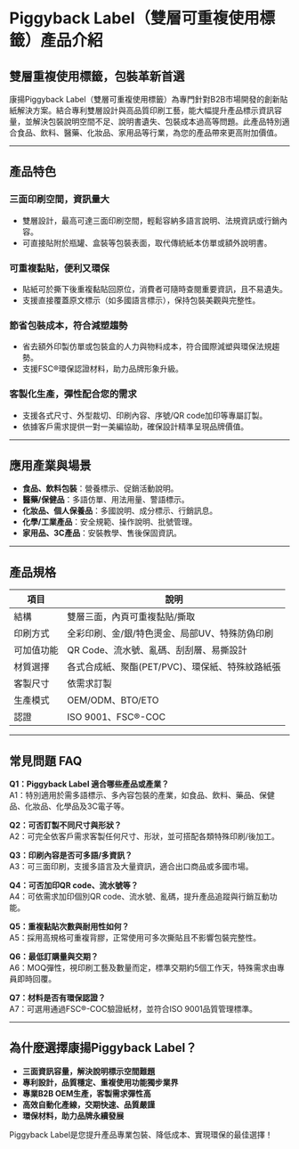# Piggyback Label（雙層可重複使用標籤）產品介紹

## 雙層重複使用標籤，包裝革新首選

康揚Piggyback Label（雙層可重複使用標籤）為專門針對B2B市場開發的創新貼紙解決方案。結合專利雙層設計與高品質印刷工藝，能大幅提升產品標示資訊容量，並解決包裝說明空間不足、說明書遺失、包裝成本過高等問題。此產品特別適合食品、飲料、醫藥、化妝品、家用品等行業，為您的產品帶來更高附加價值。

---

## 產品特色

### 三面印刷空間，資訊量大

- 雙層設計，最高可達三面印刷空間，輕鬆容納多語言說明、法規資訊或行銷內容。
- 可直接貼附於瓶罐、盒裝等包裝表面，取代傳統紙本仿單或額外說明書。

### 可重複黏貼，便利又環保

- 貼紙可於撕下後重複黏貼回原位，消費者可隨時查閱重要資訊，且不易遺失。
- 支援直接覆蓋原文標示（如多國語言標示），保持包裝美觀與完整性。

### 節省包裝成本，符合減塑趨勢

- 省去額外印製仿單或包裝盒的人力與物料成本，符合國際減塑與環保法規趨勢。
- 支援FSC®環保認證材料，助力品牌形象升級。

### 客製化生產，彈性配合您的需求

- 支援各式尺寸、外型裁切、印刷內容、序號/QR code加印等專屬訂製。
- 依據客戶需求提供一對一美編協助，確保設計精準呈現品牌價值。

---

## 應用產業與場景

- **食品、飲料包裝**：營養標示、促銷活動說明。
- **醫藥/保健品**：多語仿單、用法用量、警語標示。
- **化妝品、個人保養品**：多國說明、成分標示、行銷訊息。
- **化學/工業產品**：安全規範、操作說明、批號管理。
- **家用品、3C產品**：安裝教學、售後保固資訊。

---

## 產品規格

| 項目         | 說明                                             |
|--------------|--------------------------------------------------|
| 結構         | 雙層三面，內頁可重複黏貼/撕取                     |
| 印刷方式     | 全彩印刷、金/銀/特色燙金、局部UV、特殊防偽印刷      |
| 可加值功能   | QR Code、流水號、亂碼、刮刮層、易撕設計             |
| 材質選擇     | 各式合成紙、聚酯(PET/PVC)、環保紙、特殊紋路紙張      |
| 客製尺寸     | 依需求訂製                                       |
| 生產模式     | OEM/ODM、BTO/ETO                                 |
| 認證         | ISO 9001、FSC®-COC                               |

---

## 常見問題 FAQ

**Q1：Piggyback Label 適合哪些產品或產業？**  
A1：特別適用於需多語標示、多內容包裝的產業，如食品、飲料、藥品、保健品、化妝品、化學品及3C電子等。

**Q2：可否訂製不同尺寸與形狀？**  
A2：可完全依客戶需求客製任何尺寸、形狀，並可搭配各類特殊印刷/後加工。

**Q3：印刷內容是否可多語/多資訊？**  
A3：可三面印刷，支援多語言及大量資訊，適合出口商品或多國市場。

**Q4：可否加印QR code、流水號等？**  
A4：可依需求加印個別QR code、流水號、亂碼，提升產品追蹤與行銷互動功能。

**Q5：重複黏貼次數與耐用性如何？**  
A5：採用高規格可重複背膠，正常使用可多次撕貼且不影響包裝完整性。

**Q6：最低訂購量與交期？**  
A6：MOQ彈性，視印刷工藝及數量而定，標準交期約5個工作天，特殊需求由專員即時回覆。

**Q7：材料是否有環保認證？**  
A7：可選用通過FSC®-COC驗證紙材，並符合ISO 9001品質管理標準。

---

## 為什麼選擇康揚Piggyback Label？

- **三面資訊容量，解決說明標示空間難題**
- **專利設計，品質穩定、重複使用功能獨步業界**
- **專業B2B OEM生產，客製需求彈性高**
- **高效自動化產線，交期快速、品質嚴謹**
- **環保材料，助力品牌永續發展**

Piggyback Label是您提升產品專業包裝、降低成本、實現環保的最佳選擇！